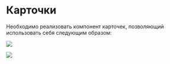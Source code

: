 Карточки
===

Необходимо реализовать компонент карточек, позволяющий использовать себя следующим образом:

![](https://github.com/netology-code/ra16-homeworks/blob/master/composition/cards/assets/card1.png?raw=true)

![](https://github.com/netology-code/ra16-homeworks/blob/master/composition/cards/assets/card2.png?raw=true)

